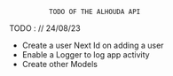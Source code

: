               TODO OF THE ALHOUDA API  


TODO  : // 24/08/23

 - Create a user Next Id on adding a user 
 - Enable a Logger to log app activity
 - Create other Models 
 
